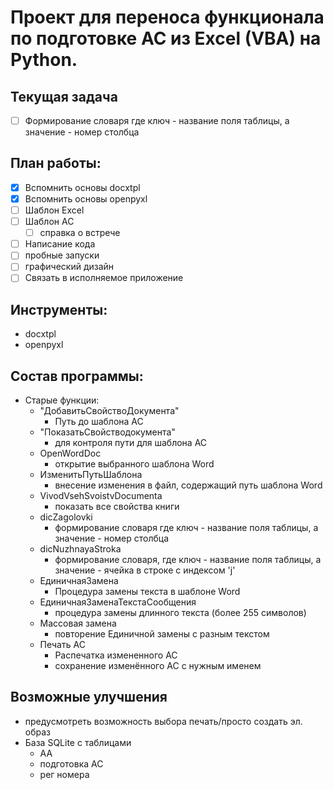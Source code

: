 # Проект для переноса функционала по подготовке АС из Excel (VBA) на Python.

## Текущая задача
- [ ] Формирование словаря где ключ - название поля таблицы, а значение - номер столбца


## План работы:
- [x] Вспомнить основы docxtpl
- [x] Вспомнить основы openpyxl
- [ ] Шаблон Excel
- [ ] Шаблон АС
  - [ ] справка о встрече
- [ ] Написание кода
- [ ] пробные запуски
- [ ] графический дизайн
- [ ] Связать в исполняемое приложение

## Инструменты:
- docxtpl
- openpyxl

## Состав программы:
- Старые функции:
    - "ДобавитьСвойствоДокумента"
        - Путь до шаблона АС
    - "ПоказатьСвойстводокумента"
        - для контроля пути для шаблона АС
    - OpenWordDoc
        - открытие выбранного шаблона Word
    - ИзменитьПутьШаблона
        - внесение изменения в файл, содержащий путь шаблона Word
    - VivodVsehSvoistvDocumenta
        - показать все свойства книги
    - dicZagolovki
        - формирование словаря где ключ - название поля таблицы, а значение - номер столбца
    - dicNuzhnayaStroka
        - формирование словаря, где ключ - название поля таблицы, а значение - ячейка в строке с индексом 'j'
    - ЕдиничнаяЗамена
        - Процедура замены текста в шаблоне Word
    - ЕдиничнаяЗаменаТекстаСообщения
        - процедура замены длинного текста (более 255 символов)
    - Массовая замена
        - повторение Единичной замены с разным текстом
    - Печать АС
        - Распечатка измененного АС
        - сохранение изменённого АС с нужным именем

## Возможные улучшения
- предусмотреть возможность выбора печать/просто создать эл. образ
- База SQLite с таблицами
  - АА
  - подготовка АС
  - рег номера